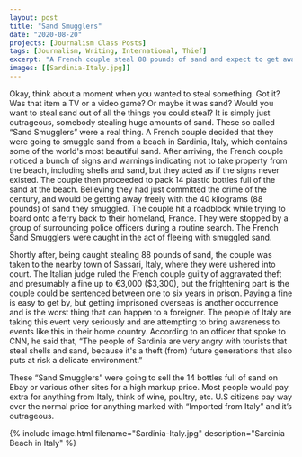 ```yaml
---
layout: post
title: "Sand Smugglers"
date: "2020-08-20"
projects: [Journalism Class Posts]
tags: [Journalism, Writing, International, Thief]
excerpt: "A French couple steal 88 pounds of sand and expect to get away with it."
images: [[Sardinia-Italy.jpg]]
---
```



  Okay, think about a moment when you wanted to steal something. Got it? Was that item a TV or a video game? Or maybe it was sand? Would you want to steal sand out of all the things you could steal? It is simply just outrageous, somebody stealing huge amounts of sand. These so called “Sand Smugglers” were a real thing. A French couple decided that they were going to smuggle sand from a beach in Sardinia, Italy, which contains some of the world's most beautiful sand. After arriving, the French couple noticed a bunch of signs and warnings indicating not to take property from the beach, including shells and sand, but they acted as if the signs never existed. The couple then proceeded to pack 14 plastic bottles full of the sand at the beach. Believing they had just committed the crime of the century, and would be getting away freely with the 40 kilograms (88 pounds) of sand they smuggled. The couple hit a roadblock while trying to board onto a ferry back to their homeland, France. They were stopped by a group of surrounding police officers during a routine search. The French Sand Smugglers were caught in the act of fleeing with smuggled sand.

  Shortly after, being caught stealing 88 pounds of sand, the couple was taken to the nearby town of Sassari, Italy, where they were ushered into court. The Italian judge ruled the French couple guilty of aggravated theft and presumably a fine up to €3,000 ($3,300), but the frightening part is the couple could be sentenced between one to six years in prison. Paying a fine is easy to get by, but getting imprisoned overseas is another occurrence and is the worst thing that can happen to a foreigner.
The people of Italy are taking this event very seriously and are attempting to bring awareness to events like this in their home country. According to an officer that spoke to CNN, he said that, “The people of Sardinia are very angry with tourists that steal shells and sand, because it's a theft (from) future generations that also puts at risk a delicate environment.” 

  These “Sand Smugglers” were going to sell the 14 bottles full of sand on Ebay or various other sites for a high markup price. Most people would pay extra for anything from Italy, think of wine, poultry, etc. U.S citizens pay way over the normal price for anything marked with “Imported from Italy” and it’s outrageous. 

{% include image.html filename="Sardinia-Italy.jpg" description="Sardinia Beach in Italy" %}
